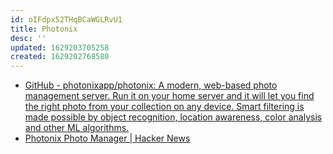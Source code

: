 ```yaml
---
id: oIFdpx52THqBCaWGLRvU1
title: Photonix
desc: ''
updated: 1629203705258
created: 1629202768580
---
```


* [GitHub - photonixapp/photonix: A modern, web-based photo management server. Run it on your home server and it will let you find the right photo from your collection on any device. Smart filtering is made possible by object recognition, location awareness, color analysis and other ML algorithms.](https://github.com/photonixapp/photonix)
* [Photonix Photo Manager | Hacker News](https://news.ycombinator.com/item?id=28118943)
